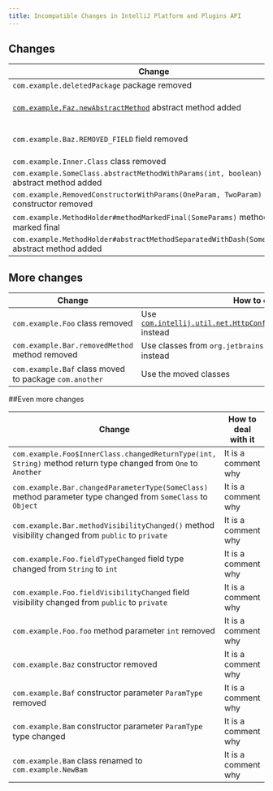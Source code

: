 ```yaml
---
title: Incompatible Changes in IntelliJ Platform and Plugins API
---
```


<!--
To document a new incompatible change you have to fill a row in a table so that
the first column is a problem pattern and the second column is a human-readable description.

The following problem patterns are supported:
<package name> package removed
<class name> class removed

<class name>.<method name> method removed
<class name>.<method name> method return type changed from <before> to <after>
<class name>.<method name> method parameter type changed from <before> to <after>
<class name>.<method name> method visibility changed from <before> to <after>

<class name>.<field name> field removed
<class name>.<field name> field type changed from <before> to <after>
<class name>.<field name> field visibility changed from <before> to <after>

<class name>.<method name> abstract method added
<class name> class moved to package <package name>

where <class name> is a fully-qualified name of the class, e.g. com.intellij.openapi.actionSystem.AnAction$InnerClass.

NOTE: You are allowed to prettify the pattern using markdown-features:
 1) code quotes: `org.example.Foo.methodName`
 2) links [org.example.Foo](upsource:///platform/core-api/src/org/example/Foo)
 3) both code quotes and links: [`org.example.Foo`](upsource:///platform/core-api/src/org/example/Foo)
-->

<style>
  table {
    width:100%;
  }
  th, tr, td {
    width:50%;
  }
</style>

## Changes

|  Change | How to deal with it |
|---------|---------------------|
|`com.example.deletedPackage` package removed | Use classes from `org.apache.commons.imaging` instead |
| [`com.example.Faz.newAbstractMethod`](upsource:///platform/core-api/src/com/intellij/openapi/application/ApplicationListener.java) abstract method added | Implement this method or extend [`com.intellij.openapi.application.ApplicationAdapter`](upsource:////platform/core-api/src/com/intellij/openapi/application/ApplicationAdapter.java) class instead of implementing the interface |
| `com.example.Baz.REMOVED_FIELD` field removed | Use [`com.intellij.util.net.HttpConfigurable.getProxyLogin()`](upsource:///platform/platform-api/src/com/intellij/util/net/HttpConfigurable.java) instead |
| `com.example.Inner.Class` class removed | Use other class instead |
| `com.example.SomeClass.abstractMethodWithParams(int, boolean)` abstract method added | Implement the method in implementations |
| `com.example.RemovedConstructorWithParams(OneParam, TwoParam)` constructor removed | Use something else |
| `com.example.MethodHolder#methodMarkedFinal(SomeParams)` method marked final | Override something else |
| `com.example.MethodHolder#abstractMethodSeparatedWithDash(SomeParams)` abstract method added | Implement it |

## More changes

|  Change | How to deal with it |
|---------|---------------------|
| `com.example.Foo` class removed | Use [`com.intellij.util.net.HttpConfigurable.getPlainProxyPassword()`](upsource:///platform/platform-api/src/com/intellij/util/net/HttpConfigurable.java) instead |
| `com.example.Bar.removedMethod` method removed | Use classes from `org.jetbrains.org.objectweb.asm` package instead |
| `com.example.Baf` class moved to package `com.another` | Use the moved classes |

##Even more changes

|  Change | How to deal with it |
|---------|---------------------|
| `com.example.Foo$InnerClass.changedReturnType(int, String)` method return type changed from `One` to `Another` | It is a comment why |
| `com.example.Bar.changedParameterType(SomeClass)` method parameter type changed from `SomeClass` to `Object` | It is a comment why |
| `com.example.Bar.methodVisibilityChanged()` method visibility changed from `public` to `private` | It is a comment why |
| `com.example.Foo.fieldTypeChanged` field type changed from `String` to `int` | It is a comment why |
| `com.example.Foo.fieldVisibilityChanged` field visibility changed from `public` to `private` | It is a comment why |
| `com.example.Foo.foo` method parameter `int` removed | It is a comment why |
| `com.example.Baz` constructor removed | It is a comment why |
| `com.example.Baf` constructor parameter `ParamType` removed | It is a comment why |
| `com.example.Bam` constructor parameter `ParamType` type changed | It is a comment why |
| `com.example.Bam` class renamed to `com.example.NewBam` | It is a comment why |
